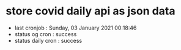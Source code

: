 # store covid daily api as json data

- last cronjob : Sunday, 03 January 2021 00:18:46
- status og cron : success
- status daily cron : success
      
      